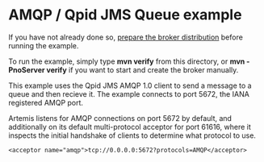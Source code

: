 # AMQP / Qpid JMS Queue example

If you have not already done so, [prepare the broker distribution](../../../../README.md#getting-started) before running the example.

To run the example, simply type **mvn verify** from this directory, or **mvn -PnoServer verify** if you want to start and create the broker manually.

This example uses the Qpid JMS AMQP 1.0 client to send a message to a queue and then recieve it. The example connects to port 5672, the IANA registered AMQP port.

Artemis listens for AMQP connections on port 5672 by default, and additionally on its default multi-protocol acceptor for port 61616, where it inspects the initial handshake of clients to determine what protocol to use.

    <acceptor name="amqp">tcp://0.0.0.0:5672?protocols=AMQP</acceptor>

